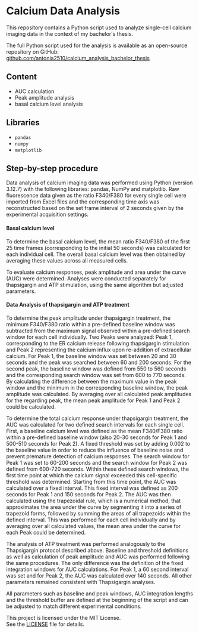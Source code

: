 # Calcium Data Analysis 

This repository contains a Python script used to analyze single-cell calcium imaging data in the context of my bachelor's thesis.

The full Python script used for the analysis is available as an open-source repository on GitHub: [github.com/antonia2510/calcium_analysis_bachelor_thesis](https://github.com/antonia2510/calcium_analysis_bachelor_thesis)

## Content
- AUC calculation 
- Peak amplitude analysis
- basal calcium level analysis 


## Libraries 
- `pandas`
- `numpy`
- `matplotlib`

## Step-by-step procedure
Data analysis of calcium imaging data was performed using Python (version 3.12.7) with the following libraries: pandas, NumPy and matplotlib. Raw fluorescence data given as the ratio F340/F380 for every single cell were imported from Excel files and the corresponding time axis was reconstructed based on the set frame interval of 2 seconds given by the experimental acquisition settings. 


#### Basal calcium level

To determine the basal calcium level, the mean ratio F340/F380 of the first 25 time frames (corresponding to the initial 50 seconds) was calculated for each individual cell. The overall basal calcium level was then obtained by averaging these values across all measured cells. 

To evaluate calcium responses, peak amplitude and area under the curve (AUC) were determined. 
Analyses were conducted separately for thapsigargin and ATP stimulation, using the same algorithm but adjusted parameters. 

#### Data Analysis of thapsigargin and ATP treatment 

To determine the peak amplitude under thapsigargin treatment, the minimum F340/F380 ratio within a pre-defined baseline window was subtracted from the maximum signal observed within a pre-defined search window for each cell individually. Two Peaks were analyzed: Peak 1, corresponding to the ER calcium release following thapsigargin stimulation and Peak 2 representing the calcium influx upon re-addition of extracellular calcium. For Peak 1, the baseline window was set between 20 and 30 seconds and the peak was searched between 60 and 200 seconds. For the second peak, the baseline window was defined from 550 to 560 seconds and the corresponding search window was set from 600 to 770 seconds. 
By calculating the difference between the maximum value in the peak window and the minimum in the corresponding baseline window, the peak amplitude was calculated. By averaging over all calculated peak amplitudes for the regarding peak, the mean peak amplitude for Peak 1 and Peak 2 could be calculated. 


To determine the total calcium response under thapsigargin treatment, the AUC was calculated for two defined search intervals for each single cell.  First, a baseline calcium level was defined as the mean F340/F380 ratio within a pre-defined baseline window (also 20-30 seconds for Peak 1 and 500-510 seconds for Peak 2). A fixed threshold was set by adding 0.002 to the baseline value in order to reduce the influence of baseline noise and prevent premature detection of calcium responses.
The search window for Peak 1 was set to 60-200 seconds and the search window for Peak 2 was defined from 600-720 seconds. Within these defined search windows, the first time point at which the calcium signal exceeded this cell-specific threshold was determined. Starting from this time point, the AUC was calculated over a fixed interval. This fixed interval was defined as 200 seconds for Peak 1 and 150 seconds for Peak 2. The AUC was then calculated using the trapezoidal rule, which is a numerical method, that approximates the area under the curve by segmenting it into a series of trapezoid forms, followed by summing the areas of all trapezoids within the defined interval. This was performed for each cell individually and by averaging over all calculated values, the mean area under the curve for each Peak could be determined. 


The analysis of ATP treatment was performed analogously to the Thapsigargin protocol described above. Baseline and threshold definitions as well as calculation of peak amplitude and AUC was performed following the same procedures. The only difference was the definition of the fixed integration windows for AUC calculations. For Peak 1, a 60 second interval was set and for Peak 2, the AUC was calculated over 140 seconds. All other parameters remained consistent with Thapsigargin analyses. 





All parameters such as baseline and peak windows, AUC integration lengths and the threshold buffer are defined at the beginning of the script and can be adjusted to match different experimental conditions. 




This project is licensed under the MIT License.  
See the [LICENSE](LICENSE) file for details.
